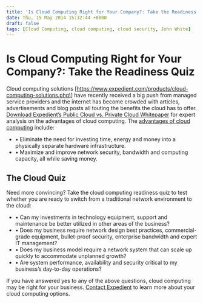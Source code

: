 ```yaml
---
title: 'Is Cloud Computing Right for Your Company?: Take the Readiness Quiz'
date: Thu, 15 May 2014 15:32:44 +0000
draft: false
tags: [Cloud Computing, cloud computing, cloud security, John White]
---
```


Is Cloud Computing Right for Your Company?: Take the Readiness Quiz
===================================================================

Cloud computing solutions \[https://www.expedient.com/products/cloud-computing-solutions.php\] have recently received a big push from managed service providers and the internet has become crowded with articles, advertisements and blog posts all touting the benefits the cloud has to offer. [Download Expedient’s Public Cloud vs. Private Cloud Whitepaper](http://bit.ly/13wTtS4) for expert analysis on the advantages of cloud computing. The [advantages of cloud computing](https://www.expedient.com/exploring-the-why-of-the-cloud/ "Exploring the ‘Why’ of the Cloud") include:

*   • Eliminate the need for investing time, energy and money into a physically separate hardware infrastructure.
*   • Maximize and improve network security, bandwidth and computing capacity, all while saving money.

The Cloud Quiz
--------------

Need more convincing? Take the cloud computing readiness quiz to test whether you are ready to switch from a traditional network environment to the cloud:

*   • Can my investments in technology equipment, support and maintenance be better utilized in other areas of the business?
*   • Does my business require network design best practices, commercial-grade equipment, bullet-proof security, enterprise bandwidth and expert IT management?
*   • Does my business model require a network system that can scale up quickly to accommodate unplanned growth?
*   • Are system performance, availability and security critical to my business’s day-to-day operations?

If you have answered yes to any of the above questions, cloud computing may be right for your business. [Contact Expedient](https://www.expedient.com/support/ "Support") to learn more about your cloud computing options.